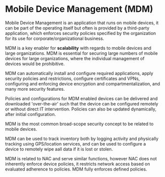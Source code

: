 # Mobile Device Management (MDM)

Mobile Device Management is an application that runs on mobile devices, it can be part of the operating itself but often is provided by a third-party application, which enforces security policies specified by the organization for its use for corporate/organizational business.

MDM is a key enabler for **scalability** with regards to mobile devices and large organizations. MDM is essential for securing large numbers of mobile devices for large organizations, where the individual management of devices would be prohibitive.

MDM can automatically install and configure required applications, apply security policies and restrictions, configure certificates and VPNs, configuring and enforcing device encryption and compartmentalization, and many more security features.

Policies and configurations for MDM enabled devices can be delivered and downloaded 'over-the-air' such that the device can be configured remotely or without direct IT intervention. Policies can also be updated dynamically, after initial configuration.

MDM is the most common broad-scope security concept to be related to mobile devices.

MDM can be used to track inventory both by logging activity and physically tracking using GPS/location services, and can be used to configure a device to remotely wipe aall data if it is lost or stolen.

MDM is related to NAC and serve similar functions, however NAC does not inherently enforce device policies, it restricts network access based on evaluated adherence to policies. MDM fully enforces defined policies.